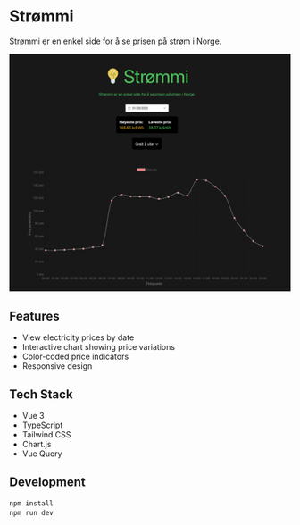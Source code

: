 # Strømmi

Strømmi er en enkel side for å se prisen på strøm i Norge.

![Strømmi Screenshot](./src/assets/strommi.png)

## Features
- View electricity prices by date
- Interactive chart showing price variations
- Color-coded price indicators
- Responsive design

## Tech Stack
- Vue 3
- TypeScript
- Tailwind CSS
- Chart.js
- Vue Query

## Development

```sh
npm install
npm run dev
```
